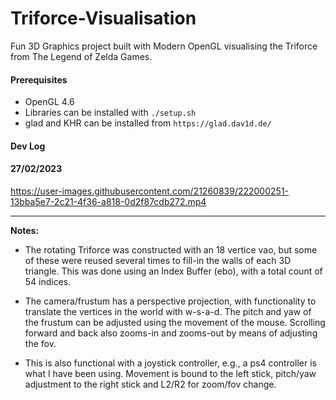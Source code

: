 # Triforce-Visualisation
Fun 3D Graphics project built with Modern OpenGL visualising the Triforce from The Legend of Zelda Games. 

#### Prerequisites
- OpenGL 4.6  
- Libraries can be installed with `./setup.sh`  
- glad and KHR can be installed from `https://glad.dav1d.de/`

#### Dev Log

#### 27/02/2023

https://user-images.githubusercontent.com/21260839/222000251-13bba5e7-2c21-4f36-a818-0d2f87cdb272.mp4  

---

**Notes:**
- The rotating Triforce was constructed with an 18 vertice vao, but some of these were reused several times to fill-in the walls of each 3D triangle. This was done using an Index Buffer (ebo), with a total count of 54 indices.

- The camera/frustum has a perspective projection, with functionality to translate the vertices in the world with w-s-a-d. The pitch and yaw of the frustum can be adjusted using the movement of the mouse. Scrolling forward and back also zooms-in and zooms-out by means of adjusting the fov.

- This is also functional with a joystick controller, e.g., a ps4 controller is what I have been using.
  Movement is bound to the left stick, pitch/yaw adjustment to the right stick and L2/R2 for zoom/fov change.
